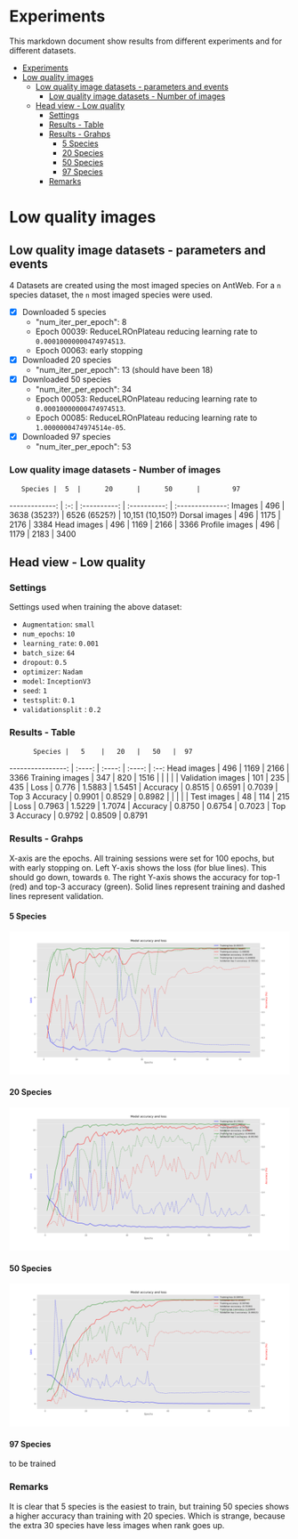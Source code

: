 # Experiments

This markdown document show results from different experiments and for different datasets.

<!-- TOC depthFrom:1 depthTo:6 withLinks:1 updateOnSave:1 orderedList:0 -->

- [Experiments](#experiments)
- [Low quality images](#low-quality-images)
	- [Low quality image datasets - parameters and events](#low-quality-image-datasets-parameters-and-events)
		- [Low quality image datasets - Number of images](#low-quality-image-datasets-number-of-images)
	- [Head view - Low quality](#head-view-low-quality)
		- [Settings](#settings)
		- [Results - Table](#results-table)
		- [Results - Grahps](#results-grahps)
			- [5 Species](#5-species)
			- [20 Species](#20-species)
			- [50 Species](#50-species)
			- [97 Species](#97-species)
		- [Remarks](#remarks)

<!-- /TOC -->

# Low quality images

## Low quality image datasets - parameters and events
4 Datasets are created using the most imaged species on AntWeb. For a `n` species dataset, the `n` most imaged species were used.
- [x] Downloaded 5 species
  - "num_iter_per_epoch": 8
  - Epoch 00039: ReduceLROnPlateau reducing learning rate to `0.00010000000474974513`.
  - Epoch 00063: early stopping
- [x] Downloaded 20 species
  - "num_iter_per_epoch": 13 (should have been 18)
- [x] Downloaded 50 species
  - "num_iter_per_epoch": 34
  - Epoch 00053: ReduceLROnPlateau reducing learning rate to `0.00010000000474974513`.
  - Epoch 00085: ReduceLROnPlateau reducing learning rate to `1.0000000474974514e-05`.
- [x] Downloaded 97 species
  - "num_iter_per_epoch": 53

### Low quality image datasets - Number of images

       Species |  5  |      20      |      50      |        97
-------------: | :-: | :----------: | :----------: | :--------------:
        Images | 496 | 3638 (3523?) | 6526 (6525?) | 10,151 (10,150?)
 Dorsal images | 496 |     1175     |     2176     |       3384
   Head images | 496 |     1169     |     2166     |       3366
Profile images | 496 |     1179     |     2183     |       3400

## Head view - Low quality

### Settings

Settings used when training the above dataset:

- `Augmentation`: `small`
- `num_epochs`: `10`
- `learning_rate`: `0.001`
- `batch_size`: `64`
- `dropout`: `0.5`
- `optimizer`: `Nadam`
- `model`: `InceptionV3`
- `seed`: `1`
- `testsplit`: `0.1`
- `validationsplit` : `0.2`

### Results - Table

          Species |   5    |   20   |   50   |  97
----------------: | :----: | :----: | :----: | :--:
      Head images |  496   |  1169  |  2166  | 3366
  Training images |  347   |  820   |  1516  |
                  |        |        |        |
Validation images |  101   |  235   |  435   |
             Loss | 0.776  | 1.5883 | 1.5451 |
         Accuracy | 0.8515 | 0.6591 | 0.7039 |
   Top 3 Accuracy | 0.9901 | 0.8529 | 0.8982 |
                  |        |        |        |
      Test images |   48   |  114   |  215   |
             Loss | 0.7963 | 1.5229 | 1.7074 |
         Accuracy | 0.8750 | 0.6754 | 0.7023 |
   Top 3 Accuracy | 0.9792 | 0.8509 | 0.8791

### Results - Grahps

X-axis are the epochs. All training sessions were set for 100 epochs, but with early stopping on. Left Y-axis shows the loss (for blue lines). This should go down, towards `0`. The right Y-axis shows the accuracy for top-1 (red) and top-3 accuracy (green). Solid lines represent training and dashed lines represent validation.

#### 5 Species

![5 Species](/docs/lowquality/top5species_Qlow.png)

#### 20 Species

![5 Species](/docs/lowquality/top20species_Qlow.png)

#### 50 Species

![5 Species](/docs/lowquality/top50species_Qlow.png)

#### 97 Species

to be trained

### Remarks
It is clear that 5 species is the easiest to train, but training 50 species shows a higher accuracy than training with 20 species. Which is strange, because the extra 30 species have less images when rank goes up.
